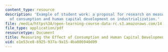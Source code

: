 ```yaml
---
content_type: resource
description: 'Example of student work: a proposal for research on measuring the effect
  of consumption and human capital development on industrialization.'
file: /media/https%3A/open-learning-course-data-rc.s3.amazonaws.com/14-731-economic-history-spring-2009/e1e53ce86925937a9a154ba806940d09_MIT14_731s09_sw01.pdf
file_type: application/pdf
resourcetype: Document
title: Measuring the Effect of Consumption and Human Capital Development on Industrialization
uid: e1e53ce8-6925-937a-9a15-4ba806940d09
---
```

